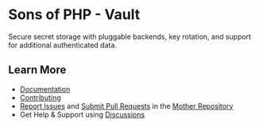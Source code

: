 Sons of PHP - Vault
===================

Secure secret storage with pluggable backends, key rotation, and support for additional authenticated data.

## Learn More

* [Documentation][docs]
* [Contributing][contributing]
* [Report Issues][issues] and [Submit Pull Requests][pull-requests] in the [Mother Repository][mother-repo]
* Get Help & Support using [Discussions][discussions]

[discussions]: https://github.com/orgs/SonsOfPHP/discussions
[mother-repo]: https://github.com/SonsOfPHP/sonsofphp
[contributing]: https://docs.sonsofphp.com/contributing/
[docs]: https://docs.sonsofphp.com/components/vault/
[issues]: https://github.com/SonsOfPHP/sonsofphp/issues?q=is%3Aopen+is%3Aissue+label%3AVault
[pull-requests]: https://github.com/SonsOfPHP/sonsofphp/pulls?q=is%3Aopen+is%3Apr+label%3AVault

